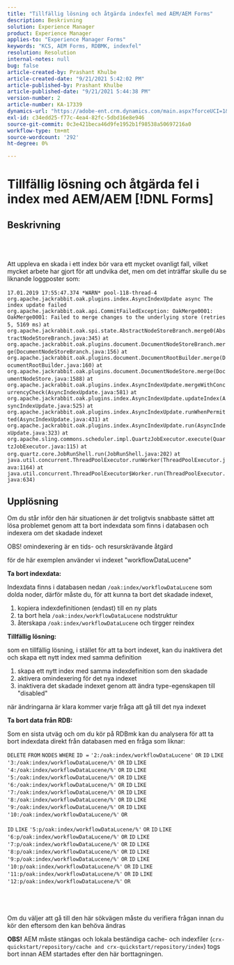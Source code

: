 ```yaml
---
title: "Tillfällig lösning och åtgärda indexfel med AEM/AEM Forms"
description: Beskrivning
solution: Experience Manager
product: Experience Manager
applies-to: "Experience Manager Forms"
keywords: "KCS, AEM Forms, RDBMK, indexfel"
resolution: Resolution
internal-notes: null
bug: false
article-created-by: Prashant Khulbe
article-created-date: "9/21/2021 5:42:02 PM"
article-published-by: Prashant Khulbe
article-published-date: "9/21/2021 5:44:38 PM"
version-number: 2
article-number: KA-17339
dynamics-url: "https://adobe-ent.crm.dynamics.com/main.aspx?forceUCI=1&pagetype=entityrecord&etn=knowledgearticle&id=13171039-031b-ec11-b6e6-000d3a34dd41"
exl-id: c34edd25-f77c-4ea4-82fc-5dbd16e8e946
source-git-commit: 0c3e421beca46d9fe1952b1f98538a50697216a0
workflow-type: tm+mt
source-wordcount: '292'
ht-degree: 0%

---
```


# Tillfällig lösning och åtgärda fel i index med AEM/AEM [!DNL Forms]

## Beskrivning

<br><br><br>Att uppleva en skada i ett index bör vara ett mycket ovanligt fall, vilket mycket arbete har gjort för att undvika det, men om det inträffar skulle du se liknande loggposter som:<br><br>`17.01.2019 17:55:47.374 *WARN* pool-118-thread-4 org.apache.jackrabbit.oak.plugins.index.AsyncIndexUpdate async The index update failed` `org.apache.jackrabbit.oak.api.CommitFailedException: OakMerge0001: OakMerge0001: Failed to merge changes to the underlying store (retries 5, 5169 ms)` `at org.apache.jackrabbit.oak.spi.state.AbstractNodeStoreBranch.merge0(AbstractNodeStoreBranch.java:345)` `at org.apache.jackrabbit.oak.plugins.document.DocumentNodeStoreBranch.merge(DocumentNodeStoreBranch.java:156)` `at org.apache.jackrabbit.oak.plugins.document.DocumentRootBuilder.merge(DocumentRootBuilder.java:160)` `at org.apache.jackrabbit.oak.plugins.document.DocumentNodeStore.merge(DocumentNodeStore.java:1588)` `at org.apache.jackrabbit.oak.plugins.index.AsyncIndexUpdate.mergeWithConcurrencyCheck(AsyncIndexUpdate.java:581)` `at org.apache.jackrabbit.oak.plugins.index.AsyncIndexUpdate.updateIndex(AsyncIndexUpdate.java:525)` `at org.apache.jackrabbit.oak.plugins.index.AsyncIndexUpdate.runWhenPermitted(AsyncIndexUpdate.java:431)` `at org.apache.jackrabbit.oak.plugins.index.AsyncIndexUpdate.run(AsyncIndexUpdate.java:323)` `at org.apache.sling.commons.scheduler.impl.QuartzJobExecutor.execute(QuartzJobExecutor.java:115)` `at org.quartz.core.JobRunShell.run(JobRunShell.java:202)` `at java.util.concurrent.ThreadPoolExecutor.runWorker(ThreadPoolExecutor.java:1164)` `at java.util.concurrent.ThreadPoolExecutor$Worker.run(ThreadPoolExecutor.java:634)`

## Upplösning


Om du står inför den här situationen är det troligtvis snabbaste sättet att lösa problemet genom att ta bort indexdata som finns i databasen och indexera om det skadade indexet

OBS! omindexering är en tids- och resurskrävande åtgärd

för de här exemplen använder vi indexet &quot;workflowDataLucene&quot;

<b>Ta bort indexdata: </b>

Indexdata finns i databasen nedan `/oak:index/workflowDataLucene` som dolda noder, därför måste du, för att kunna ta bort det skadade indexet,

1. kopiera indexdefinitionen (endast) till en ny plats
2. ta bort hela `/oak:index/workflowDataLucene` nodstruktur
3. återskapa `/oak:index/workflowDataLucene` och tirgger reindex


<b>Tillfällig lösning:</b>

som en tillfällig lösning, i stället för att ta bort indexet, kan du inaktivera det och skapa ett nytt index med samma definition

1. skapa ett nytt index med samma indexdefinition som den skadade
2. aktivera omindexering för det nya indexet
3. inaktivera det skadade indexet genom att ändra type-egenskapen till &quot;disabled&quot;


när ändringarna är klara kommer varje fråga att gå till det nya indexet

<b>Ta bort data från RDB:</b>

Som en sista utväg och om du kör på RDBmk kan du analysera för att ta bort indexdata direkt från databasen med en fråga som liknar:

`DELETE` `FROM` `NODES` `WHERE`
`ID =` `'2:/oak:index/workflowDataLucene'` `OR` `ID` `LIKE` `'3:/oak:index/workflowDataLucene/%'` `OR` `ID` `LIKE` `'4:/oak:index/workflowDataLucene/%'` `OR` `ID` `LIKE` `'5:/oak:index/workflowDataLucene/%'` `OR` `ID` `LIKE` `'6:/oak:index/workflowDataLucene/%'` `OR` `ID` `LIKE` `'7:/oak:index/workflowDataLucene/%'` `OR` `ID` `LIKE` `'8:/oak:index/workflowDataLucene/%'` `OR` `ID` `LIKE` `'9:/oak:index/workflowDataLucene/%'` `OR` `ID` `LIKE` `'10:/oak:index/workflowDataLucene/%'` `OR` ` ` <br><br>`ID` `LIKE` `'5:p/oak:index/workflowDataLucene/%'` `OR` `ID` `LIKE` `'6:p/oak:index/workflowDataLucene/%'` `OR` `ID` `LIKE` `'7:p/oak:index/workflowDataLucene/%'` `OR` `ID` `LIKE` `'8:p/oak:index/workflowDataLucene/%'` `OR` `ID` `LIKE` `'9:p/oak:index/workflowDataLucene/%'` `OR` `ID` `LIKE` `'10:p/oak:index/workflowDataLucene/%'` `OR` `ID` `LIKE` `'11:p/oak:index/workflowDataLucene/%'` `OR` `ID` `LIKE` `'12:p/oak:index/workflowDataLucene/%'` `OR`<br><br> <br><br><br>
Om du väljer att gå till den här sökvägen måste du verifiera frågan innan du kör den eftersom den kan behöva ändras

<b>OBS!</b> AEM måste stängas och lokala beständiga cache- och indexfiler (`crx-quickstart/repository/cache and crx-quickstart/repository/index`) togs bort innan AEM startades efter den här borttagningen.


